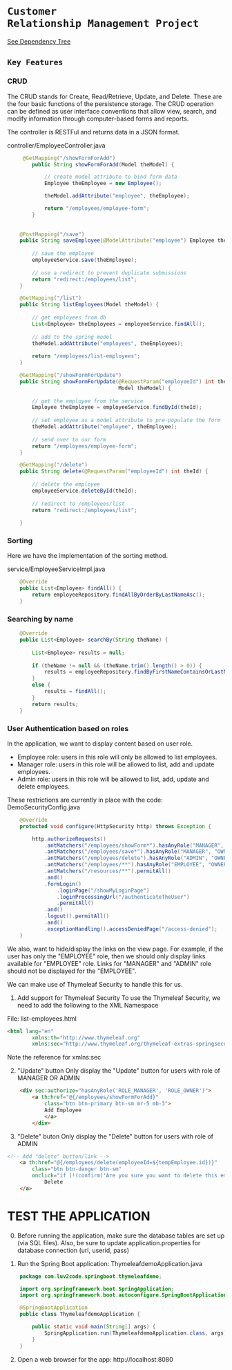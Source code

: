 # <code>Customer Relationship Management Project</code>

[See Dependency Tree](https://github.com/piyush168713/thymeleafdemo-employees-crm-security-project/blob/master/pom.xml)


## <code>Key Features</code>

### CRUD
The CRUD stands for Create, Read/Retrieve, Update, and Delete. These are the four basic functions of the persistence storage.
The CRUD operation can be defined as user interface conventions that allow view, search, and modify information through computer-based forms and reports.

The controller is RESTFul and returns data in a JSON format.

controller/EmployeeController.java
```java
	 @GetMapping("/showFormForAdd")
		public String showFormForAdd(Model theModel) {

			// create model attribute to bind form data
			Employee theEmployee = new Employee();

			theModel.addAttribute("employee", theEmployee);

			return "/employees/employee-form";
		}
	
	
	@PostMapping("/save")
	public String saveEmployee(@ModelAttribute("employee") Employee theEmployee) {
		
		// save the employee
		employeeService.save(theEmployee);
		
		// use a redirect to prevent duplicate submissions
		return "redirect:/employees/list";
	}
```

``` java
	@GetMapping("/list")
	public String listEmployees(Model theModel) {
		
		// get employees from db
		List<Employee> theEmployees = employeeService.findAll();
		
		// add to the spring model
		theModel.addAttribute("employees", theEmployees);
		
		return "/employees/list-employees";
	}
```

```java
	@GetMapping("/showFormForUpdate")
	public String showFormForUpdate(@RequestParam("employeeId") int theId,
									Model theModel) {
		
		// get the employee from the service
		Employee theEmployee = employeeService.findById(theId);
		
		// set employee as a model attribute to pre-populate the form
		theModel.addAttribute("employee", theEmployee);
		
		// send over to our form
		return "/employees/employee-form";			
	}
```

```java
	@GetMapping("/delete")
	public String delete(@RequestParam("employeeId") int theId) {
		
		// delete the employee
		employeeService.deleteById(theId);
		
		// redirect to /employees/list
		return "redirect:/employees/list";
		
	}
```




### Sorting
Here we have the implementation of the sorting method.

service/EmployeeServiceImpl.java
```java
	@Override
	public List<Employee> findAll() {
		return employeeRepository.findAllByOrderByLastNameAsc();
	}
```


### Searching by name
```java
	@Override
	public List<Employee> searchBy(String theName) {
		
		List<Employee> results = null;
		
		if (theName != null && (theName.trim().length() > 0)) {
			results = employeeRepository.findByFirstNameContainsOrLastNameContainsAllIgnoreCase(theName, theName);
		}
		else {
			results = findAll();
		}
		return results;
	}
```

### User Authentication based on roles
In the application, we want to display content based on user role.

- Employee role: users in this role will only be allowed to list employees.
- Manager role: users in this role will be allowed to list, add and update employees.
- Admin role: users in this role will be allowed to list, add, update and delete employees. 

These restrictions are currently in place with the code: DemoSecurityConfig.java

```java
	@Override
	protected void configure(HttpSecurity http) throws Exception {

		http.authorizeRequests()
			.antMatchers("/employees/showForm*").hasAnyRole("MANAGER", "OWNER")
			.antMatchers("/employees/save*").hasAnyRole("MANAGER", "OWNER")
			.antMatchers("/employees/delete").hasAnyRole("ADMIN", "OWNER")
			.antMatchers("/employees/**").hasAnyRole("EMPLOYEE", "OWNER")
			.antMatchers("/resources/**").permitAll()
			.and()
			.formLogin()
				.loginPage("/showMyLoginPage")
				.loginProcessingUrl("/authenticateTheUser")
				.permitAll()
			.and()
			.logout().permitAll()
			.and()
			.exceptionHandling().accessDeniedPage("/access-denied");
	}
```
We also, want to hide/display the links on the view page. For example, if the user has only the "EMPLOYEE" role, then we should only display links available for "EMPLOYEE" role.
Links for "MANAGER" and "ADMIN" role should not be displayed for the "EMPLOYEE".

We can make use of Thymeleaf Security to handle this for us. 

1. Add support for Thymeleaf Security
To use the Thymeleaf Security, we need to add the following to the XML Namespace

File: list-employees.html

```HTML
<html lang="en" 
		xmlns:th="http://www.thymeleaf.org"
		xmlns:sec="http://www.thymeleaf.org/thymeleaf-extras-springsecurity5">
```

Note the reference for xmlns:sec

2. "Update" button
Only display the "Update" button for users with role of MANAGER OR ADMIN
```HTML
	<div sec:authorize="hasAnyRole('ROLE_MANAGER', 'ROLE_OWNER')">
		<a th:href="@{/employees/showFormForAdd}"
			class="btn btn-primary btn-sm mr-5 mb-3">
			Add Employee
			</a>
		</div>
```

3. "Delete" buton
Only display the "Delete" button for users with role of ADMIN
```HTML
<!-- Add "delete" button/link -->					
	<a th:href="@{/employees/delete(employeeId=${tempEmployee.id})}"
		class="btn btn-danger btn-sm"
		onclick="if (!(confirm('Are you sure you want to delete this employee?'))) return false">
			Delete
	</a>
```


TEST THE APPLICATION
====================
0. Before running the application, make sure the database tables are set up (via SQL files).  Also, be sure to update application.properties for database connection (url, userid, pass)
 
1. Run the Spring Boot application: ThymeleafdemoApplication.java
```java
	package com.luv2code.springboot.thymeleafdemo;

	import org.springframework.boot.SpringApplication;
	import org.springframework.boot.autoconfigure.SpringBootApplication;

	@SpringBootApplication
	public class ThymeleafdemoApplication {

		public static void main(String[] args) {
			SpringApplication.run(ThymeleafdemoApplication.class, args);
		}
	}
```

2. Open a web browser for the app: http://localhost:8080


